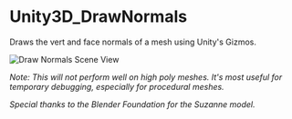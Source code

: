 # Unity3D_DrawNormals
Draws the vert and face normals of a mesh using Unity's Gizmos.

![Draw Normals Scene View](https://i.imgur.com/jsbjdWA.png "Draw Normals Scene View")

_Note: This will not perform well on high poly meshes. It's most useful for temporary debugging, especially for procedural meshes._

_Special thanks to the Blender Foundation for the Suzanne model._
